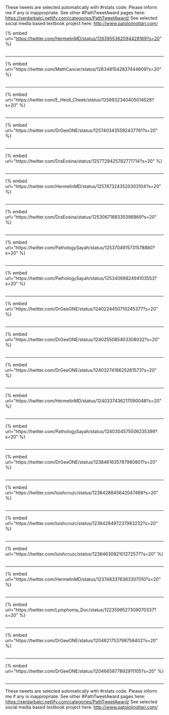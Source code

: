 

These tweets are selected automatically with #rstats code. Please inform me if any is inappropriate.
See other #PathTweetAward pages here: https://serdarbalci.netlify.com/categories/PathTweetAward/ 
See selected social media based textbook project here: http://www.patolojinotlari.com/

{% embed url="https://twitter.com/HermelinMD/status/1263955362094428169?s=20" %}<br>
<br>
<hr>
{% embed url="https://twitter.com/MathCancer/status/1263481542837444609?s=20" %}<br>
<br>
<hr>
{% embed url="https://twitter.com/E_Heidi_Cheek/status/1258932340405014528?s=20" %}<br>
<br>
<hr>
{% embed url="https://twitter.com/DrGeeONE/status/1257403435592437761?s=20" %}<br>
<br>
<hr>
{% embed url="https://twitter.com/DraEosina/status/1257729425782771714?s=20" %}<br>
<br>
<hr>
{% embed url="https://twitter.com/HermelinMD/status/1257473243520303104?s=20" %}<br>
<br>
<hr>
{% embed url="https://twitter.com/DraEosina/status/1253067168335396869?s=20" %}<br>
<br>
<hr>
{% embed url="https://twitter.com/PathologySayah/status/1253704915731578880?s=20" %}<br>
<br>
<hr>
{% embed url="https://twitter.com/PathologySayah/status/1253406882494103553?s=20" %}<br>
<br>
<hr>
{% embed url="https://twitter.com/DrGeeONE/status/1240224450710245377?s=20" %}<br>
<br>
<hr>
{% embed url="https://twitter.com/DrGeeONE/status/1240255085403308032?s=20" %}<br>
<br>
<hr>
{% embed url="https://twitter.com/DrGeeONE/status/1240327418625261573?s=20" %}<br>
<br>
<hr>
{% embed url="https://twitter.com/HermelinMD/status/1240337436217090048?s=20" %}<br>
<br>
<hr>
{% embed url="https://twitter.com/PathologySayah/status/1240304575506235399?s=20" %}<br>
<br>
<hr>
{% embed url="https://twitter.com/DrGeeONE/status/1238461635787980801?s=20" %}<br>
<br>
<hr>
{% embed url="https://twitter.com/luishcruzc/status/1238428845642047488?s=20" %}<br>
<br>
<hr>
{% embed url="https://twitter.com/luishcruzc/status/1238428497237983232?s=20" %}<br>
<br>
<hr>
{% embed url="https://twitter.com/luishcruzc/status/1238463082101272577?s=20" %}<br>
<br>
<hr>
{% embed url="https://twitter.com/HermelinMD/status/1237483376363307010?s=20" %}<br>
<br>
<hr>
{% embed url="https://twitter.com/Lymphoma_Doc/status/1223599527309070337?s=20" %}<br>
<br>
<hr>
{% embed url="https://twitter.com/DrGeeONE/status/1204821753798758402?s=20" %}<br>
<br>
<hr>
{% embed url="https://twitter.com/DrGeeONE/status/1204665877892911105?s=20" %}<br>
<br>
<hr>


These tweets are selected automatically with #rstats code. Please inform me if any is inappropriate.
See other #PathTweetAward pages here: https://serdarbalci.netlify.com/categories/PathTweetAward/ 
See selected social media based textbook project here: http://www.patolojinotlari.com/
